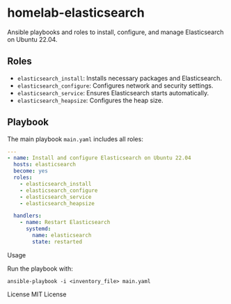 # homelab-elasticsearch

Ansible playbooks and roles to install, configure, and manage Elasticsearch on Ubuntu 22.04.

## Roles

- `elasticsearch_install`: Installs necessary packages and Elasticsearch.
- `elasticsearch_configure`: Configures network and security settings.
- `elasticsearch_service`: Ensures Elasticsearch starts automatically.
- `elasticsearch_heapsize`: Configures the heap size.

## Playbook

The main playbook `main.yaml` includes all roles:

```yaml
---
- name: Install and configure Elasticsearch on Ubuntu 22.04
  hosts: elasticsearch
  become: yes
  roles:
    - elasticsearch_install
    - elasticsearch_configure
    - elasticsearch_service
    - elasticsearch_heapsize

  handlers:
    - name: Restart Elasticsearch
      systemd:
        name: elasticsearch
        state: restarted
```

Usage

Run the playbook with:
```
ansible-playbook -i <inventory_file> main.yaml
```

License
MIT License